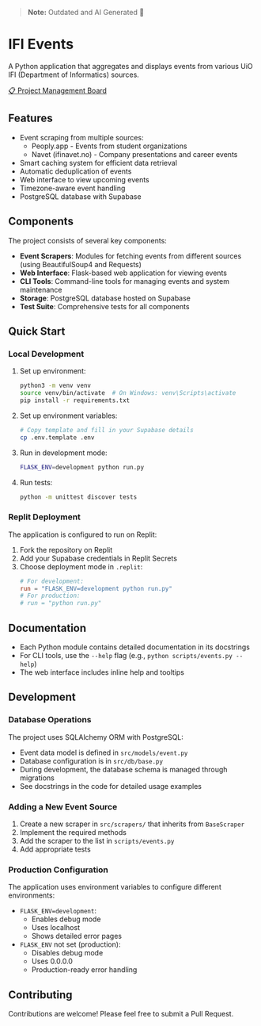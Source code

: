 > **Note:** Outdated and AI Generated 🤦

# IFI Events

A Python application that aggregates and displays events from various UiO IFI (Department of Informatics) sources.

[📋 Project Management Board](https://leaf-brazil-6c0.notion.site/1a188d83e8eb80b7bd63fa440a92cd48?v=1a188d83e8eb8106b59c000c65789543&pvs=4)

## Features

- Event scraping from multiple sources:
  - Peoply.app - Events from student organizations
  - Navet (ifinavet.no) - Company presentations and career events
- Smart caching system for efficient data retrieval
- Automatic deduplication of events
- Web interface to view upcoming events
- Timezone-aware event handling
- PostgreSQL database with Supabase

## Components

The project consists of several key components:

- **Event Scrapers**: Modules for fetching events from different sources (using BeautifulSoup4 and Requests)
- **Web Interface**: Flask-based web application for viewing events
- **CLI Tools**: Command-line tools for managing events and system maintenance
- **Storage**: PostgreSQL database hosted on Supabase
- **Test Suite**: Comprehensive tests for all components

## Quick Start

### Local Development

1. Set up environment:
   ```bash
   python3 -m venv venv
   source venv/bin/activate  # On Windows: venv\Scripts\activate
   pip install -r requirements.txt
   ```

2. Set up environment variables:
   ```bash
   # Copy template and fill in your Supabase details
   cp .env.template .env
   ```

3. Run in development mode:
   ```bash
   FLASK_ENV=development python run.py
   ```

4. Run tests:
   ```bash
   python -m unittest discover tests
   ```

### Replit Deployment

The application is configured to run on Replit:

1. Fork the repository on Replit
2. Add your Supabase credentials in Replit Secrets
3. Choose deployment mode in `.replit`:
   ```toml
   # For development:
   run = "FLASK_ENV=development python run.py"
   # For production:
   # run = "python run.py"
   ```

## Documentation

- Each Python module contains detailed documentation in its docstrings
- For CLI tools, use the `--help` flag (e.g., `python scripts/events.py --help`)
- The web interface includes inline help and tooltips

## Development

### Database Operations

The project uses SQLAlchemy ORM with PostgreSQL:

- Event data model is defined in `src/models/event.py`
- Database configuration is in `src/db/base.py`
- During development, the database schema is managed through migrations
- See docstrings in the code for detailed usage examples

### Adding a New Event Source

1. Create a new scraper in `src/scrapers/` that inherits from `BaseScraper`
2. Implement the required methods
3. Add the scraper to the list in `scripts/events.py`
4. Add appropriate tests

### Production Configuration

The application uses environment variables to configure different environments:

- `FLASK_ENV=development`: 
  - Enables debug mode
  - Uses localhost
  - Shows detailed error pages
- `FLASK_ENV` not set (production):
  - Disables debug mode
  - Uses 0.0.0.0
  - Production-ready error handling

## Contributing

Contributions are welcome! Please feel free to submit a Pull Request. 